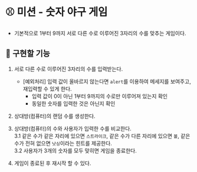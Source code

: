 # ⚾ 미션 - 숫자 야구 게임
- 기본적으로 1부터 9까지 서로 다른 수로 이루어진 3자리의 수를 맞추는 게임이다.

## 🎯 구현할 기능
1. 서로 다른 수로 이루어진 3자리의 수를 입력받는다.
    - [예외처리] 입력 값이 올바르지 않는다면 `alert`를 이용하여 메세지를 보여주고, 재입력할 수 있게 한다.
        - 입력 값이 0이 아닌 1부터 9까지의 수로만 이루어져 있는지 확인
        - 동일한 숫자를 입력한 것은 아닌지 확인

2. 상대방(컴퓨터)의 랜덤 수를 생성한다.

3. 상대방(컴퓨터)의 수와 사용자가 입력한 수를 비교한다. <br>
    3.1 같은 수가 같은 자리에 있으면 `스트라이크`, 같은 수가 다른 자리에 있으면 `볼`, 같은 수가 전혀 없으면 `낫싱`이라는 힌트를 제공한다. <br>
    3.2 사용자가 3개의 숫자를 모두 맞히면 게임을 종료한다. <br>

4. 게임이 종료된 후 재시작 할 수 있다.
